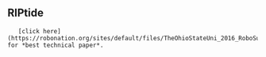 ## RIPtide
       [click here](https://robonation.org/sites/default/files/TheOhioStateUni_2016_RoboSub_Journal.pdf) for *best technical paper*.
